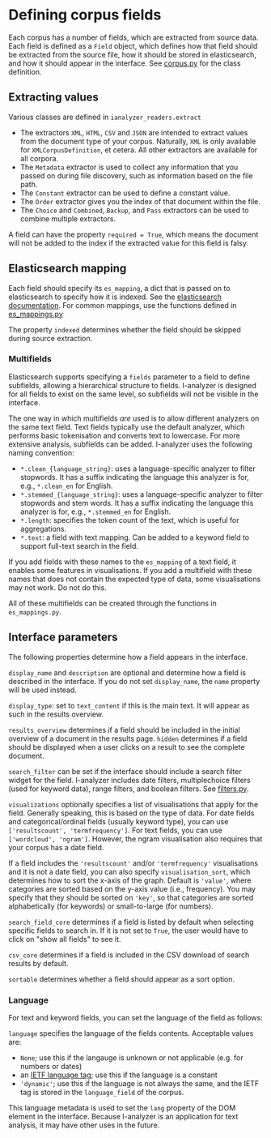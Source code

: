 # Defining corpus fields

Each corpus has a number of fields, which are extracted from source data. Each field is defined as a `Field` object, which defines how that field should be extracted from the source file, how it should be stored in elasticsearch, and how it should appear in the interface. See [corpus.py](../backend/addcorpus/corpus.py) for the class definition.

## Extracting values

Various classes are defined in `ianalyzer_readers.extract`

- The extractors `XML`, `HTML`, `CSV` and `JSON` are intended to extract values from the document type of your corpus. Naturally, `XML` is only available for `XMLCorpusDefinition`, et cetera. All other extractors are available for all corpora.
- The `Metadata` extractor is used to collect any information that you passed on during file discovery, such as information based on the file path.
- The `Constant` extractor can be used to define a constant value.
- The `Order` extractor gives you the index of that document within the file.
- The `Choice` and `Combined`, `Backup`, and `Pass` extractors can be used to combine multiple extractors.

A field can have the property `required = True`, which means the document will not be added to the index if the extracted value for this field is falsy.

## Elasticsearch mapping

Each field should specify its `es_mapping`, a dict that is passed on to elasticsearch to specify how it is indexed. See the [elasticsearch documentation](https://www.elastic.co/guide/en/elasticsearch/reference/current/mapping.html). For common mappings, use the functions defined in [es_mappings.py](../backend/addcorpus/es_mappings.py)

The property `indexed` determines whether the field should be skipped during source extraction.

### Multifields

Elasticsearch supports specifying a `fields` parameter to a field to define subfields, allowing a hierarchical structure to fields. I-analyzer is designed for all fields to exist on the same level, so subfields will not be visible in the interface.

The one way in which multifields _are_ used is to allow different analyzers on the same text field. Text fields typically use the default analyzer, which performs basic tokenisation and converts text to lowercase. For more extensive analysis, subfields can be added. I-analyzer uses the following naming convention:

- `*.clean_{language_string}`: uses a language-specific analyzer to filter stopwords. It has a suffix indicating the language this analyzer is for, e.g., `*.clean_en` for English.
- `*.stemmed_{language_string}`: uses a language-specific analyzer to filter stopwords and stem words. It has a suffix indicating the language this analyzer is for, e.g., `*.stemmed_en` for English.
- `*.length`: specifies the token count of the text, which is useful for aggregations.
- `*.text`: a field with text mapping. Can be added to a keyword field to support full-text search in the field.

If you add fields with these names to the `es_mapping` of a text field, it enables some features in visualisations. If you add a multifield with these names that does not contain the expected type of data, some visualisations may not work. Do not do this.

All of these multifields can be created through the functions in `es_mappings.py`.

## Interface parameters

The following properties determine how a field appears in the interface.

`display_name` and `description` are optional and determine how a field is described in the interface. If you do not set `display_name`, the `name` property will be used instead.

`display_type`: set to `text_content` if this is the main text. It will appear as such in the results overview.

`results_overview` determines if a field should be included in the initial overview of a document in the results page. `hidden` determines if a field should be displayed when a user clicks on a result to see the complete document.

`search_filter` can be set if the interface should include a search filter widget for the field. I-analyzer includes date filters, multiplechoice filters (used for keyword data), range filters, and boolean filters. See [filters.py](../backend/addcorpus/filters.py).

`visualizations` optionally specifies a list of visualisations that apply for the field. Generally speaking, this is based on the type of data. For date fields and categorical/ordinal fields (usually keyword type), you can use `['resultscount', 'termfrequency']`. For text fields, you can use `['wordcloud', 'ngram']`. However, the ngram visualisation also requires that your corpus has a date field.

If a field includes the `'resultscount'` and/or `'termfrequency'` visualisations and it is not a date field, you can also specify `visualisation_sort`, which determines how to sort the x-axis of the graph. Default is `'value'`, where categories are sorted based on the y-axis value (i.e., frequency). You may specify that they should be sorted on `'key'`, so that categories are sorted alphabetically (for keywords) or small-to-large (for numbers).

`search_field_core` determines if a field is listed by default when selecting specific fields to search in. If it is not set to `True`, the user would have to click on "show all fields" to see it.

`csv_core` determines if a field is included in the CSV download of search results by default.

`sortable` determines whether a field should appear as a sort option.

### Language

For text and keyword fields, you can set the language of the field as follows:

`language` specifies the language of the fields contents. Acceptable values are:
- `None`; use this if the langauge is unknown or not applicable (e.g. for numbers or dates)
- an [IETF language tag](https://en.wikipedia.org/wiki/IETF_language_tag); use this if the language is a constant
- `'dynamic'`; use this if the language is not always the same, and the IETF tag is stored in the `language_field` of the corpus.

This language metadata is used to set the `lang` property of the DOM element in the interface. Because I-analyzer is an application for text analysis, it may have other uses in the future.

